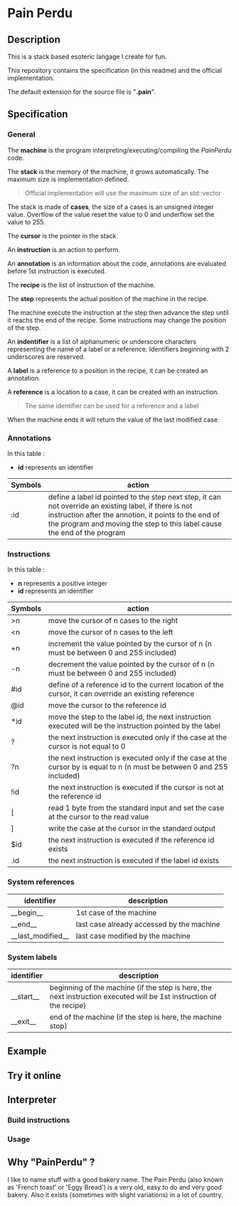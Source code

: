 # Pain Perdu
## Description
This is a stack based esoteric langage I create for fun.

This repository contains the specification (in this readme) and the official implementation.

The default extension for the source file is "__.pain__".

## Specification
### General
The __machine__ is the program interpreting/executing/compiling the _PainPerdu_ code.

The __stack__ is the memory of the machine, it grows automatically. The maximum size is implementation defined.
> Official implementation will use the maximum size of an std::vector

The stack is made of __cases__, the size of a cases is an unsigned integer value. Overflow of the value reset the value to 0 and underflow set the value to 255.

The __cursor__ is the pointer in the stack.

An __instruction__ is an action to perform.

An __annotation__ is an information about the code, annotations are evaluated before 1st instruction is executed.

The __recipe__ is the list of instruction of the machine.

The __step__ represents the actual position of the machine in the recipe.

The machine execute the instruction at the step then advance the step until it reachs the end of the recipe. Some instructions may change the position of the step.

An __indentifier__ is a list of alphanumeric or underscore characters representing the name of a label or a reference. Identifiers beginning with 2 underscores are reserved. 

A __label__ is a reference to a position in the recipe, it can be created an annotation.

A __reference__ is a location to a case, it can be created with an instruction.

> The same identifier can be used for a reference and a label

When the machine ends it will return the value of the last modified case.

### Annotations
In this table :
* __id__ represents an identifier

| Symbols        | action 
| -------------- | -------------
| :id            | define a label id pointed to the step next step, it can not override an existing label, if there is not instruction after the annotion, it points to the end of the program and moving the step to this label cause the end of the program


### Instructions
In this table :
* __n__ represents a positive integer
* __id__ represents an identifier

| Symbols        | action 
| -------------- | -------------
| >n             | move the cursor of n cases to the right
| <n             | move the cursor of n cases to the left
| +n             | increment the value pointed by the cursor of n (n must be between 0 and 255 included)
| -n             | decrement the value pointed by the cursor of n (n must be between 0 and 255 included)
| #id            | define of a reference id to the current location of the cursor, it can override an existing reference
| @id            | move the cursor to the reference id
| *id            | move the step to the label id, the next instruction executed will be the instruction pointed by the label
| ?              | the next instruction is executed only if the case at the cursor is not equal to 0
| ?n             | the next instruction is executed only if the case at the cursor by is equal to n (n must be between 0 and 255 included)
| !id            | the next instruction is executed if the cursor is not at the reference id
| [              | read 1 byte from the standard input and set the case at the cursor to the read value
| ]              | write the case at the cursor in the standard output
| $id            | the next instruction is executed if the reference id exists
| .id            | the next instruction is executed if the label id exists

### System references
| identifier          | description
| ------------------- | ---------------------------------------------
| \_\_begin__         | 1st case of the machine
| \_\_end__           | last case already accessed by the machine
| \_\_last_modified__ | last case modified by the machine

### System labels
| identifier          | description
| ------------------- | ---------------------------------------------
| \_\_start__         | beginning of the machine (if the step is here, the next instruction executed will be 1st instruction of the recipe)
| \_\_exit__          | end of the machine (if the step is here, the machine stop)

## Example

## Try it online

## Interpreter
### Build instructions
### Usage

## Why "PainPerdu" ?
I like to name stuff with a good bakery name. The Pain Perdu (also known as 'French toast' or 'Eggy Bread') is a very old, easy to do and very good bakery. Also it exists (sometimes with slight variations) in a lot of country.
